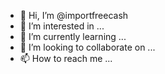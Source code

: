 - 👋 Hi, I’m @importfreecash
- 👀 I’m interested in ...
- 🌱 I’m currently learning ...
- 💞️ I’m looking to collaborate on ...
- 📫 How to reach me ...

<!---
importfreecash/importfreecash is a ✨ special ✨ repository because its `README.md` (this file) appears on your GitHub profile.
You can click the Preview link to take a look at your changes.
--->
